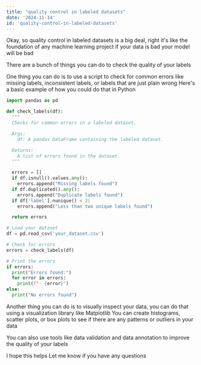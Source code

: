 ```yaml
---
title: "quality control in labeled datasets"
date: '2024-11-14'
id: 'quality-control-in-labeled-datasets'
---
```


Okay, so quality control in labeled datasets is a big deal, right  it's like the foundation of any machine learning project  if your data is bad your model will be bad  

There are a bunch of things you can do to check the quality of your labels 

One thing you can do is to use a script to check for common errors like missing labels, inconsistent labels, or labels that are just plain wrong  Here's a basic example of how you could do that in Python

```python
import pandas as pd

def check_labels(df):
  """
  Checks for common errors in a labeled dataset.

  Args:
    df: A pandas DataFrame containing the labeled dataset.

  Returns:
    A list of errors found in the dataset.
  """

  errors = []
  if df.isnull().values.any():
    errors.append("Missing labels found")
  if df.duplicated().any():
    errors.append("Duplicate labels found")
  if df['label'].nunique() < 2:
    errors.append("Less than two unique labels found")

  return errors

# Load your dataset
df = pd.read_csv('your_dataset.csv')

# Check for errors
errors = check_labels(df)

# Print the errors
if errors:
  print("Errors found:")
  for error in errors:
    print(f"- {error}")
else:
  print("No errors found")
```

Another thing you can do is to visually inspect your data, you can do that using a visualization library like Matplotlib  You can create histograms, scatter plots, or box plots to see if there are any patterns or outliers in your data  

You can also use tools like data validation and data annotation to improve the quality of your labels  

I hope this helps  Let me know if you have any questions
